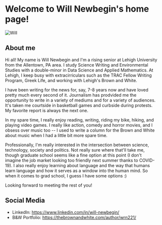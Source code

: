 # Welcome to Will Newbegin's home page!

![Will](https://thebrownandwhite.com/wp-content/uploads/2018/10/will-newbegin-web.jpg)

## About me

Hi all! My name is Will Newbegin and I'm a rising senior at Lehigh University from the Allentown, PA area. I study Science Writing and Environmental Studies with a double-minor in Data Science and Applied Mathematics. At Lehigh, I keep busy with extracirriculars such as the TRAC Fellow Writing Program, Greek Life, and working with Lehigh's Brown and White. 

I have been writing for the news for, say, 7-8 years now and have loved pretty much every second of it. Journalism has prodvided me the opportunity to write in a variety of mediums and for a variety of audiences. It's taken me courtside in basketball games and curbside during protests. My favorite report is always the next one.

In my spare time, I really enjoy reading, writing, riding my bike, hiking, and playing video games. I really like action, comedy and horror movies, and I obsess over music too -- I used to write a column for the Brown and White about music when I had a little bit more spare time. 

Professionally, I'm really interested in the intersection between science, technology, society and politics. Not really sure where that'll take me, though graduate school seems like a fine option at this point (I don't imagine the job market looking too friendly next summer thanks to COVID-19). I also really enjoy learning about language and the way that humans learn language and how it serves as a window into the human mind. So when it comes to grad school, I guess I have some options :)

Looking forward to meeting the rest of you! 

## Social Media

- LinkedIn: https://www.linkedin.com/in/will-newbegin/
- B&W Portfolio: https://thebrownandwhite.com/author/wrn221/

